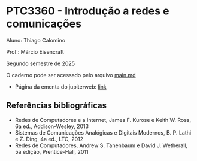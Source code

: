 # PTC3360 - Introdução a redes e comunicações

Aluno: Thiago Calomino

Prof.: Márcio Eisencraft

Segundo semestre de 2025

O caderno pode ser acessado pelo arquivo [main.md](./main.md)

- Página da ementa do jupiterweb: <a href="https://uspdigital.usp.br/jupiterweb/obterDisciplina?sgldis=PTC3360&verdis=3" target="_blank">link</a>

## Referências bibliográficas

- Redes de Computadores e a Internet, James F. Kurose e Keith W. Ross, 6a ed., Addison-Wesley, 2013
- Sistemas de Comunicações Analógicas e Digitais Modernos, B. P. Lathi e Z. Ding, 4a ed., LTC, 2012
- Redes de Computadores, Andrew S. Tanenbaum e David J. Wetherall, 5a edição, Prentice-Hall,  2011
